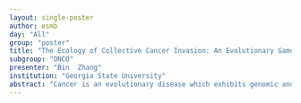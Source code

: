 ```yaml
---
layout: single-poster
author: esmb
day: "All"
group: "poster"
title: "The Ecology of Collective Cancer Invasion: An Evolutionary Game Theory Model"
subgroup: "ONCO"
presenter: "Bin  Zhang"
institution: "Georgia State University"
abstract: "Cancer is an evolutionary disease which exhibits genomic and phenotypic heterogeneity. Together with the tumor microenvironments, the cell subclones within the a tumor form a complex multi-cellular ecosystem. Tumors compromise a variety of specialized phenotypical subclones adapted to various ecological conditions, which influence the response to treatments and prognosis of the diseases. Recent experiments revealed two distinct phenotypes, leaders and followers, in non-small cell lung cancer during collective invasion. We adopt an evolutionary game theory framework to model the cancer microenvironments and the interactions between leader and follower cells. Measuring the total tumor burden and the leader fraction that drive collective invasion, we show that the pairwise interactions between leader and follower cells could alter the collective dynamics. These findings suggest potential new treatment strategies, targeting leader-follower cells interactions. Combinations treatments could reduce tumor burden as well as lower the risk for invasion."
---
```

